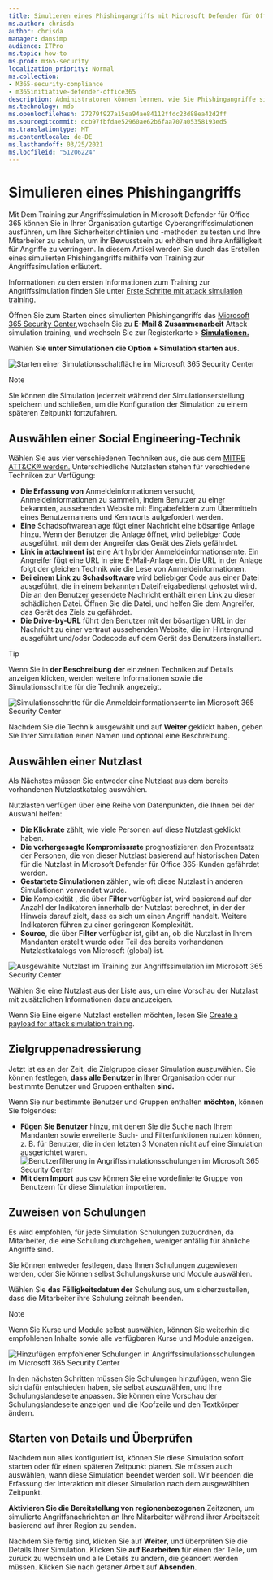 ```yaml
---
title: Simulieren eines Phishingangriffs mit Microsoft Defender für Office 365
ms.author: chrisda
author: chrisda
manager: dansimp
audience: ITPro
ms.topic: how-to
ms.prod: m365-security
localization_priority: Normal
ms.collection:
- M365-security-compliance
- m365initiative-defender-office365
description: Administratoren können lernen, wie Sie Phishingangriffe simulieren und ihre Benutzer mithilfe von Attack Simulationsschulungen in Microsoft Defender für Office 365 zur Phishingprävention schulen.
ms.technology: mdo
ms.openlocfilehash: 27279f927a15ea94ae84112ffdc23d88ea42d2ff
ms.sourcegitcommit: dcb97fbfdae52960ae62b6faa707a05358193ed5
ms.translationtype: MT
ms.contentlocale: de-DE
ms.lasthandoff: 03/25/2021
ms.locfileid: "51206224"
---
```

# <a name="simulate-a-phishing-attack"></a>Simulieren eines Phishingangriffs

Mit Dem Training zur Angriffssimulation in Microsoft Defender für Office 365 können Sie in Ihrer Organisation gutartige Cyberangriffssimulationen ausführen, um Ihre Sicherheitsrichtlinien und -methoden zu testen und Ihre Mitarbeiter zu schulen, um ihr Bewusstsein zu erhöhen und ihre Anfälligkeit für Angriffe zu verringern. In diesem Artikel werden Sie durch das Erstellen eines simulierten Phishingangriffs mithilfe von Training zur Angriffssimulation erläutert.

Informationen zu den ersten Informationen zum Training zur Angriffssimulation finden Sie unter [Erste Schritte mit attack simulation training](attack-simulation-training-get-started.md).

Öffnen Sie zum Starten eines simulierten Phishingangriffs das [Microsoft 365 Security Center,](https://security.microsoft.com/)wechseln Sie zu **E-Mail & Zusammenarbeit** Attack simulation training, und wechseln Sie zur Registerkarte \>  [**Simulationen.**](https://security.microsoft.com/attacksimulator?viewid=simulations)

Wählen **Sie unter Simulationen** **die Option + Simulation starten aus.**

![Starten einer Simulationsschaltfläche im Microsoft 365 Security Center](../../media/attack-sim-preview-launch.png)

> [!NOTE]
> Sie können die Simulation jederzeit während der Simulationserstellung speichern und schließen, um die Konfiguration der Simulation zu einem späteren Zeitpunkt fortzufahren.

## <a name="selecting-a-social-engineering-technique"></a>Auswählen einer Social Engineering-Technik

Wählen Sie aus vier verschiedenen Techniken aus, die aus dem [MITRE ATT&CK® werden.](https://attack.mitre.org/techniques/enterprise/) Unterschiedliche Nutzlasten stehen für verschiedene Techniken zur Verfügung:

- **Die Erfassung von** Anmeldeinformationen versucht, Anmeldeinformationen zu sammeln, indem Benutzer zu einer bekannten, aussehenden Website mit Eingabefeldern zum Übermitteln eines Benutzernamens und Kennworts aufgefordert werden.
- **Eine** Schadsoftwareanlage fügt einer Nachricht eine bösartige Anlage hinzu. Wenn der Benutzer die Anlage öffnet, wird beliebiger Code ausgeführt, mit dem der Angreifer das Gerät des Ziels gefährdet.
- **Link in attachment ist** eine Art hybrider Anmeldeinformationsernte. Ein Angreifer fügt eine URL in eine E-Mail-Anlage ein. Die URL in der Anlage folgt der gleichen Technik wie die Lese von Anmeldeinformationen.
- **Bei einem Link zu Schadsoftware** wird beliebiger Code aus einer Datei ausgeführt, die in einem bekannten Dateifreigabedienst gehostet wird. Die an den Benutzer gesendete Nachricht enthält einen Link zu dieser schädlichen Datei. Öffnen Sie die Datei, und helfen Sie dem Angreifer, das Gerät des Ziels zu gefährdet.
- **Die Drive-by-URL** führt den Benutzer mit der bösartigen URL in der Nachricht zu einer vertraut aussehenden Website, die im Hintergrund ausgeführt und/oder Codecode auf dem Gerät des Benutzers installiert.

> [!TIP]
> Wenn Sie in **der Beschreibung der** einzelnen Techniken auf Details anzeigen klicken, werden weitere Informationen sowie die Simulationsschritte für die Technik angezeigt.
>
> ![Simulationsschritte für die Anmeldeinformationsernte im Microsoft 365 Security Center](../../media/attack-sim-preview-sim-steps.png)

Nachdem Sie die Technik ausgewählt und auf **Weiter** geklickt haben, geben Sie Ihrer Simulation einen Namen und optional eine Beschreibung.

## <a name="selecting-a-payload"></a>Auswählen einer Nutzlast

Als Nächstes müssen Sie entweder eine Nutzlast aus dem bereits vorhandenen Nutzlastkatalog auswählen.

Nutzlasten verfügen über eine Reihe von Datenpunkten, die Ihnen bei der Auswahl helfen:

- **Die Klickrate** zählt, wie viele Personen auf diese Nutzlast geklickt haben.
- **Die vorhergesagte Kompromissrate** prognostizieren den Prozentsatz der Personen, die von dieser Nutzlast basierend auf historischen Daten für die Nutzlast in Microsoft Defender für Office 365-Kunden gefährdet werden.
- **Gestartete Simulationen** zählen, wie oft diese Nutzlast in anderen Simulationen verwendet wurde.
- **Die** Komplexität , die über **Filter** verfügbar ist, wird basierend auf der Anzahl der Indikatoren innerhalb der Nutzlast berechnet, in der der Hinweis darauf zielt, dass es sich um einen Angriff handelt. Weitere Indikatoren führen zu einer geringeren Komplexität.
- **Source**, die über **Filter** verfügbar ist, gibt an, ob die Nutzlast in Ihrem Mandanten erstellt wurde oder Teil des bereits vorhandenen Nutzlastkatalogs von Microsoft (global) ist.

![Ausgewählte Nutzlast im Training zur Angriffssimulation im Microsoft 365 Security Center](../../media/attack-sim-preview-select-payload.png)

Wählen Sie eine Nutzlast aus der Liste aus, um eine Vorschau der Nutzlast mit zusätzlichen Informationen dazu anzuzeigen.

Wenn Sie Eine eigene Nutzlast erstellen möchten, lesen Sie [Create a payload for attack simulation training](attack-simulation-training-payloads.md).

## <a name="audience-targeting"></a>Zielgruppenadressierung

Jetzt ist es an der Zeit, die Zielgruppe dieser Simulation auszuwählen. Sie können festlegen, **dass alle Benutzer in Ihrer** Organisation oder nur bestimmte Benutzer und Gruppen enthalten **sind.**

Wenn Sie nur bestimmte Benutzer und Gruppen enthalten **möchten,** können Sie folgendes:

- **Fügen Sie Benutzer** hinzu, mit denen Sie die Suche nach Ihrem Mandanten sowie erweiterte Such- und Filterfunktionen nutzen können, z. B. für Benutzer, die in den letzten 3 Monaten nicht auf eine Simulation ausgerichtet waren.
  ![Benutzerfilterung in Angriffssimulationsschulungen im Microsoft 365 Security Center](../../media/attack-sim-preview-user-targeting.png)
- **Mit dem Import** aus csv können Sie eine vordefinierte Gruppe von Benutzern für diese Simulation importieren.

## <a name="assigning-training"></a>Zuweisen von Schulungen

Es wird empfohlen, für jede Simulation Schulungen zuzuordnen, da Mitarbeiter, die eine Schulung durchgehen, weniger anfällig für ähnliche Angriffe sind.

Sie können entweder festlegen, dass Ihnen Schulungen zugewiesen werden, oder Sie können selbst Schulungskurse und Module auswählen.

Wählen Sie **das Fälligkeitsdatum der** Schulung aus, um sicherzustellen, dass die Mitarbeiter ihre Schulung zeitnah beenden.

> [!NOTE]
> Wenn Sie Kurse und Module selbst auswählen, können Sie weiterhin die empfohlenen Inhalte sowie alle verfügbaren Kurse und Module anzeigen.
>
> ![Hinzufügen empfohlener Schulungen in Angriffssimulationsschulungen im Microsoft 365 Security Center](../../media/attack-sim-preview-add-training.png)

In den nächsten Schritten müssen  Sie Schulungen hinzufügen, wenn Sie sich dafür entschieden haben, sie selbst auszuwählen, und Ihre Schulungslandeseite anpassen. Sie können eine Vorschau der Schulungslandeseite anzeigen und die Kopfzeile und den Textkörper ändern.

## <a name="launch-details-and-review"></a>Starten von Details und Überprüfen

Nachdem nun alles konfiguriert ist, können Sie diese Simulation sofort starten oder für einen späteren Zeitpunkt planen. Sie müssen auch auswählen, wann diese Simulation beendet werden soll. Wir beenden die Erfassung der Interaktion mit dieser Simulation nach dem ausgewählten Zeitpunkt.

**Aktivieren Sie die Bereitstellung von regionenbezogenen** Zeitzonen, um simulierte Angriffsnachrichten an Ihre Mitarbeiter während ihrer Arbeitszeit basierend auf ihrer Region zu senden.

Nachdem Sie fertig sind, klicken Sie auf **Weiter,** und überprüfen Sie die Details Ihrer Simulation. Klicken Sie **auf Bearbeiten** für einen der Teile, um zurück zu wechseln und alle Details zu ändern, die geändert werden müssen. Klicken Sie nach getaner Arbeit auf **Absenden**.
